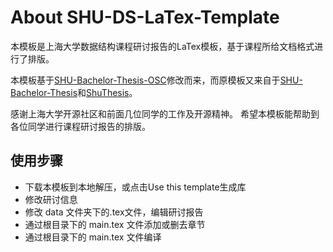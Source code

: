 # About SHU-DS-LaTex-Template

本模板是上海大学数据结构课程研讨报告的LaTex模板，基于课程所给文档格式进行了排版。

本模板基于[SHU-Bachelor-Thesis-OSC](https://github.com/EnJiang/SHU-Bachelor-Thesis-OSC)修改而来，而原模板又来自于[SHU-Bachelor-Thesis](https://github.com/alfredbowenfeng/SHU-Bachelor-Thesis)和[ShuThesis](https://github.com/ahhylau/shuthesis)。

感谢上海大学开源社区和前面几位同学的工作及开源精神。 希望本模板能帮助到各位同学进行课程研讨报告的排版。

## 使用步骤

-   下载本模板到本地解压，或点击Use this template生成库
-   修改研讨信息
-   修改 data 文件夹下的.tex文件，编辑研讨报告
-   通过根目录下的 main.tex 文件添加或删去章节
-   通过根目录下的 main.tex 文件编译
